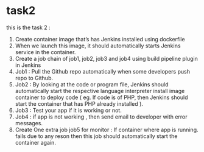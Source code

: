# task2
this is the task 2 :
1.	Create container image that’s has Jenkins installed  using dockerfile
2.	When we launch this image, it should automatically starts Jenkins service in the container.
3.	Create a job chain of job1, job2, job3 and  job4 using build pipeline plugin in Jenkins 
4.	 Job1 : Pull  the Github repo automatically when some developers push repo to Github.
5.	 Job2 : By looking at the code or program file, Jenkins should automatically start 
the respective language interpreter install image container to deploy code 
( eg. If code is of  PHP, then Jenkins should start the container that has PHP already installed ).
6.	Job3 : Test your app if it  is working or not.
7.	Job4 : if app is not working , then send email to developer with error messages.
8.	Create One extra job job5 for monitor : If container where app is running. fails due to
 any reson then this job should automatically start the container again.
 
